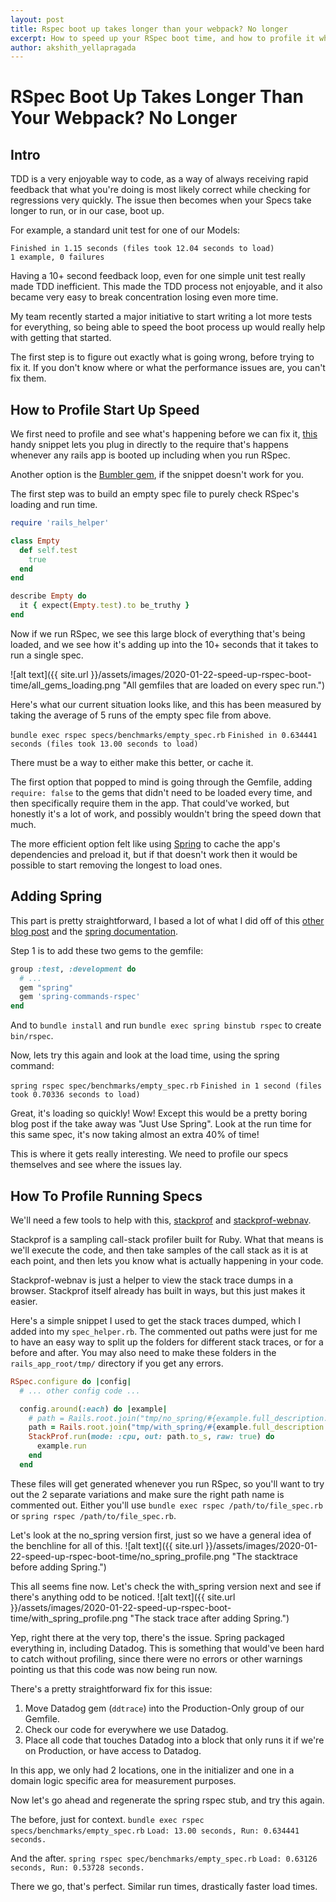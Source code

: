 ```yaml
---
layout: post
title: Rspec boot up takes longer than your webpack? No longer
excerpt: How to speed up your RSpec boot time, and how to profile it when something goes wrong to speed it up correctly.
author: akshith_yellapragada
---
```


# RSpec Boot Up Takes Longer Than Your Webpack? No Longer

## Intro

TDD is a very enjoyable way to code, as a way of always receiving rapid feedback that what you're doing is most likely correct while checking for regressions very quickly. The issue then becomes when your Specs take longer to run, or in our case, boot up. 

For example, a standard unit test for one of our Models:

```
Finished in 1.15 seconds (files took 12.04 seconds to load)
1 example, 0 failures
```

Having a 10+ second feedback loop, even for one simple unit test really made TDD inefficient.
This made the TDD process not enjoyable, and it also became very easy to break concentration losing even more time.

My team recently started a major initiative to start writing a lot more tests for everything, so being able to speed the boot process up would really help with getting that started.

The first step is to figure out exactly what is going wrong, before trying to fix it. 
If you don't know where or what the performance issues are, you can't fix them.

## How to Profile Start Up Speed

We first need to profile and see what's happening before we can fix it, [this](https://mildlyinternet.com/code/profiling-rails-boot-time.html) handy snippet lets you plug in directly to the require that's happens whenever any rails app is booted up including when you run RSpec.

Another option is the [Bumbler gem](https://github.com/nevir/Bumbler), if the snippet doesn't work for you.

The first step was to build an empty spec file to purely check RSpec's loading and run time.

```ruby
require 'rails_helper'

class Empty
  def self.test
    true
  end
end

describe Empty do
  it { expect(Empty.test).to be_truthy }
end
```

Now if we run RSpec, we see this large block of everything that's being loaded, and we see how it's adding up into the 10+ seconds that it takes to run a single spec.

![alt text]({{ site.url }}/assets/images/2020-01-22-speed-up-rspec-boot-time/all_gems_loading.png "All gemfiles that are loaded on every spec run.")

Here's what our current situation looks like, and this has been measured by taking the average of 5 runs of the empty spec file from above.

`bundle exec rspec specs/benchmarks/empty_spec.rb`
`Finished in 0.634441 seconds (files took 13.00 seconds to load)`

There must be a way to either make this better, or cache it.

The first option that popped to mind is going through the Gemfile, adding `require: false` to the gems that didn't need to be loaded every time, and then specifically require them in the app. That could've worked, but honestly it's a lot of work, and possibly wouldn't bring the speed down that much.

The more efficient option felt like using [Spring](https://github.com/rails/spring) to cache the app's dependencies and preload it, but if that doesn't work then it would be possible to start removing the longest to load ones.

## Adding Spring

This part is pretty straightforward, I based a lot of what I did off of this [other blog post](https://schwad.github.io/ruby/rails/testing/2017/08/14/50-times-faster-rspec-loading.html) and the [spring documentation](https://github.com/rails/spring).


Step 1 is to add these two gems to the gemfile:

```ruby
group :test, :development do
  # ...
  gem "spring"
  gem 'spring-commands-rspec'
end
```

And to `bundle install` and run `bundle exec spring binstub rspec` to create `bin/rspec`.

Now, lets try this again and look at the load time, using the spring command:

`spring rspec spec/benchmarks/empty_spec.rb`
`Finished in 1 second (files took 0.70336 seconds to load)`

Great, it's loading so quickly! Wow! Except this would be a pretty boring blog post if the take away was "Just Use Spring". 
Look at the run time for this same spec, it's now taking almost an extra 40% of time!

This is where it gets really interesting. We need to profile our specs themselves and see where the issues lay.

## How To Profile Running Specs

We'll need a few tools to help with this, [stackprof](https://github.com/tmm1/stackprof) and [stackprof-webnav](https://github.com/alisnic/stackprof-webnav).

Stackprof is a sampling call-stack profiler built for Ruby. What that means is we'll execute the code, and then take samples of the call stack as it is at each point, and then lets you know what is actually happening in your code.

Stackprof-webnav is just a helper to view the stack trace dumps in a browser. Stackprof itself already has built in ways, but this just makes it easier.

Here's a simple snippet I used to get the stack traces dumped, which I added into my `spec_helper.rb`.
The commented out paths were just for me to have an easy way to split up the folders for different stack traces, or for a before and after.
You may also need to make these folders in the `rails_app_root/tmp/` directory if you get any errors.

```ruby
RSpec.configure do |config|
  # ... other config code ...

  config.around(:each) do |example|
    # path = Rails.root.join("tmp/no_spring/#{example.full_description.parameterize}.dump")
    path = Rails.root.join("tmp/with_spring/#{example.full_description.parameterize}.dump")
    StackProf.run(mode: :cpu, out: path.to_s, raw: true) do
      example.run
    end
  end
```

These files will get generated whenever you run RSpec, so you'll want to try out the 2 separate variations and make sure the right path name is commented out. Either you'll use `bundle exec rspec /path/to/file_spec.rb` or `spring rspec /path/to/file_spec.rb`.

Let's look at the no_spring version first, just so we have a general idea of the benchline for all of this.
![alt text]({{ site.url }}/assets/images/2020-01-22-speed-up-rspec-boot-time/no_spring_profile.png "The stacktrace before adding Spring.")

This all seems fine now. Let's check the with_spring version next and see if there's anything odd to be noticed.
![alt text]({{ site.url }}/assets/images/2020-01-22-speed-up-rspec-boot-time/with_spring_profile.png "The stack trace after adding Spring.")

Yep, right there at the very top, there's the issue. Spring packaged everything in, including Datadog.
This is something that would've been hard to catch without profiling, since there were no errors or other warnings pointing us that this code was now being run now.

There's a pretty straightforward fix for this issue: 
1. Move Datadog gem (`ddtrace`) into the Production-Only group of our Gemfile.
2. Check our code for everywhere we use Datadog.
3. Place all code that touches Datadog into a block that only runs it if we're on Production, or have access to Datadog.

In this app, we only had 2 locations, one in the initializer and one in a domain logic specific area for measurement purposes.

Now let's go ahead and regenerate the spring rspec stub, and try this again.

The before, just for context.
`bundle exec rspec specs/benchmarks/empty_spec.rb`
`Load: 13.00 seconds, Run: 0.634441 seconds.`

And the after.
`spring rspec spec/benchmarks/empty_spec.rb`
`Load: 0.63126 seconds, Run: 0.53728 seconds.`

There we go, that's perfect. Similar run times, drastically faster load times.
